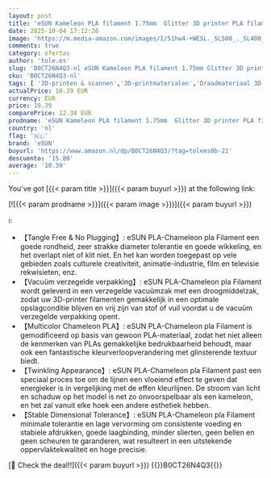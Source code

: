```yaml
---
layout: post
title: 'eSUN Kameleon PLA filament 1.75mm  Glitter 3D printer PLA filament  kleurverloop verandering dimensionale nauwkeurigheid +/- 0.05mm  1KG spoel  2.2 LBS  voor 3D printers  Polaris'
date: 2025-10-04 17:12:26
image: 'https://m.media-amazon.com/images/I/51hw4-+WESL._SL500_._SL400_.jpg'
comments: true
category: ofertas
author: 'tole.es'
slug: 'B0CT26N4Q3-nl eSUN Kameleon PLA filament 1.75mm Glitter 3D printer PLA...'
sku: 'B0CT26N4Q3-nl'
tags: [ '3D-printen & scannen','3D-printmaterialen','Draadmateriaal 3D-printers','Zakelijk, industrie & wetenschap','esun','🇳🇱', ]
actualPrice: 10.39 EUR
currency: EUR
price: 10.39
comparePrice: 12.34 EUR
prodname: 'eSUN Kameleon PLA filament 1.75mm  Glitter 3D printer PLA filament  kleurverloop verandering dimensionale nauwkeurigheid +/- 0.05mm  1KG spoel  2.2 LBS  voor 3D printers  Polaris'
country: 'nl'
flag: '🇳🇱'
brand: 'eSUN'
buyurl: 'https://www.amazon.nl/dp/B0CT26N4Q3/?tag=tolees0b-21'
descuento: '15.80'
average: '10.39'
---
```


You've got [{{< param title >}}]({{< param buyurl >}}) at the following link:

[![{{< param prodname >}}]({{< param image >}})]({{< param buyurl >}})

ℹ️:

- 【Tangle Free & No Plugging】: eSUN PLA-Chameleon pla Filament een goede rondheid, zeer strakke diameter tolerantie en goede wikkeling, en het overlapt niet of klit niet. En het kan worden toegepast op vele gebieden zoals culturele creativiteit, animatie-industrie, film en televisie rekwisieten, enz.
- 【Vacuüm verzegelde verpakking】: eSUN PLA-Chameleon pla Filament wordt geleverd in een verzegelde vacuümzak met een droogmiddelzak, zodat uw 3D-printer filamenten gemakkelijk in een optimale opslagconditie blijven en vrij zijn van stof of vuil voordat u de vacuüm verzegelde verpakking opent.
- 【Multicolor Chameleon PLA】: eSUN PLA-Chameleon pla Filament is gemodificeerd op basis van gewoon PLA-materiaal, zodat het niet alleen de kenmerken van PLAs gemakkelijke bedrukbaarheid behoudt, maar ook een fantastische kleurverloopverandering met glinsterende textuur biedt.
- 【Twinkling Appearance】: eSUN PLA-Chameleon pla Filament past een speciaal proces toe om de lijnen een vloeiend effect te geven dat energieker is in vergelijking met de effen kleurlijnen. De stroom van licht en schaduw op het model is net zo onvoorspelbaar als een kameleon, en het zal vanuit elke hoek een andere esthetiek hebben.
- 【Stable Dimensional Tolerance】: eSUN PLA-Chameleon pla Filament minimale tolerantie en lage vervorming om consistente voeding en stabiele afdrukken, goede laagbinding, minder slierten, geen bellen en geen scheuren te garanderen, wat resulteert in een uitstekende oppervlaktekwaliteit en hoge precisie.

[🛒 Check the deal!!]({{< param buyurl >}})
{{<world>}}B0CT26N4Q3{{</world>}}
